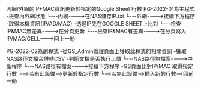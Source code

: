 內網/外網的IP+MAC資訊更新於指定的Google Sheet 行數
PG-2022-01為主程式
-檢查內外網狀態
 └---內網---->在NAS儲存IP.txt
 └---外網---->接續下方程序
-取得本機資訊{IP/AD/MAC}
-透過IP先在GOOGLE SHEET上比對
 └---檢查IP&MAC無差異---->在分頁更新
 └---檢查IP&MAC有差異---->在分頁寫入IP/MAC/CELL--->回上一動
 
 PG-2022-02為副程式
-從GS_Admin管理頁面上獲取此程式的相關資訊
-獲取NAS路徑文檔合併轉CSV
-判斷文檔是否執行上傳
 └---NAS路徑無檔案---->中斷程序
 └---NAS路徑有檔案---->接續下方程序
-GS頁面比對IP/MAC 取得指定行數
└-->若有此設備-->更新於指定行數
└-->若無此設備-->插入新的行數-->回前一動
